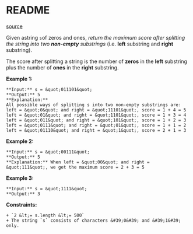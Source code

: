 # README #

[source](https://leetcode.com/problems/maximum-score-after-splitting-a-string/)

Given astring `s`of zeros and ones, *return the maximum score after splitting the string into two **non-empty** substrings* (i.e. **left** substring and **right** substring).

The score after splitting a string is the number of **zeros** in the **left** substring plus the number of **ones** in the **right** substring.


**Example 1:**

```
**Input:** s = &quot;011101&quot;
**Output:** 5 
**Explanation:** 
All possible ways of splitting s into two non-empty substrings are:
left = &quot;0&quot; and right = &quot;11101&quot;, score = 1 + 4 = 5 
left = &quot;01&quot; and right = &quot;1101&quot;, score = 1 + 3 = 4 
left = &quot;011&quot; and right = &quot;101&quot;, score = 1 + 2 = 3 
left = &quot;0111&quot; and right = &quot;01&quot;, score = 1 + 1 = 2 
left = &quot;01110&quot; and right = &quot;1&quot;, score = 2 + 1 = 3

```


**Example 2:**

```
**Input:** s = &quot;00111&quot;
**Output:** 5
**Explanation:** When left = &quot;00&quot; and right = &quot;111&quot;, we get the maximum score = 2 + 3 = 5

```


**Example 3:**

```
**Input:** s = &quot;1111&quot;
**Output:** 3

```



**Constraints:**


	+ `2 &lt;= s.length &lt;= 500`
	+ The string `s` consists of characters &#39;0&#39; and &#39;1&#39; only.



